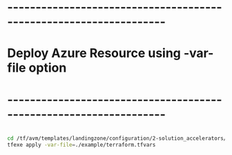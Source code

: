 # ------------------------------------------------------------------
# Deploy Azure Resource using -var-file option
# ------------------------------------------------------------------

```bash

cd /tf/avm/templates/landingzone/configuration/2-solution_accelerators/project/keyvault
tfexe apply -var-file=./example/terraform.tfvars

```